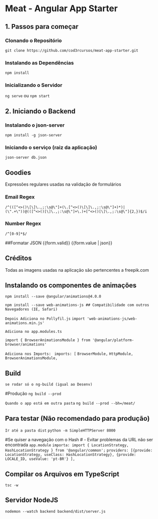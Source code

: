 # Meat - Angular App Starter

## 1. Passos para começar

### Clonando o Repositório

`git clone https://github.com/cod3rcursos/meat-app-starter.git`

### Instalando as Dependências

`npm install`

### Inicializando o Servidor

`ng serve` ou `npm start`

## 2. Iniciando o Backend

### Instalando o json-server

`npm install -g json-server`

### Iniciando o serviço (raiz da aplicação)

`json-server db.json`

## Goodies

Expressões regulares usadas na validação de formulários

### Email Regex

`/^(([^<>()\[\]\.,;:\s@\"]+(\.[^<>()\[\]\.,;:\s@\"]+)*)|(\".+\"))@(([^<>()[\]\.,;:\s@\"]+\.)+[^<>()[\]\.,;:\s@\"]{2,})$/i`

### Number Regex

`/^[0-9]*$/`

##Formatar JSON
{{form.valid}} {{form.value | json}}

## Créditos

Todas as imagens usadas na aplicação são pertencentes a freepik.com


## Instalando os componentes de animações
`npm install --save @angular/animations@4.0.0`

`npm install --save web-animations-js ## Compatibilidade com outros Navegadores (IE, Safari)`

`Depois Adiciona no Pollyfil.js`
`import 'web-animations-js/web-animations.min.js'`

`Adiciona no app.modules.ts`

`import { BrowserAnimationsModule } from '@angular/platform-browser/animations'`

`Adiciona nos Imports: `
 `imports: [`
    `BrowserModule,`
    `HttpModule,`
    `BrowserAnimationsModule,`

## Build
`se rodar só o ng-build (igual ao Desenv)`

#Produção
`ng build --prod`

`Quando o app está em outra pasta`
`ng build --prod --bh=/meat/`

## Para testar (Não recomendado para produção)
`Ir até a pasta dist`
`python -m SimpleHTTPServer 8000`

#Se quiser a navegação com o Hash # - Evitar problemas da URL não ser encontrada
`app.module`
`importa: import { LocationStrategy, HashLocationStrategy } from '@angular/common';`
`providers: [{provide: LocationStrategy, useClass: HashLocationStrategy}, {provide: LOCALE_ID, useValue: 'pt-BR'} ],`


## Compilar os Arquivos em TypeScript
`tsc -w`

## Servidor NodeJS
`nodemon --watch backend backend/dist/server.js`
